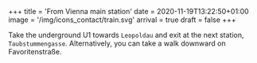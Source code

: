 +++
title = 'From Vienna main station'
date = 2020-11-19T13:22:50+01:00
image = '/img/icons_contact/train.svg'
arrival = true
draft = false
+++

Take the underground U1 towards `Leopoldau` and exit at the next station, `Taubstummengasse`. Alternatively, you can take a walk downward on Favoritenstraße.
